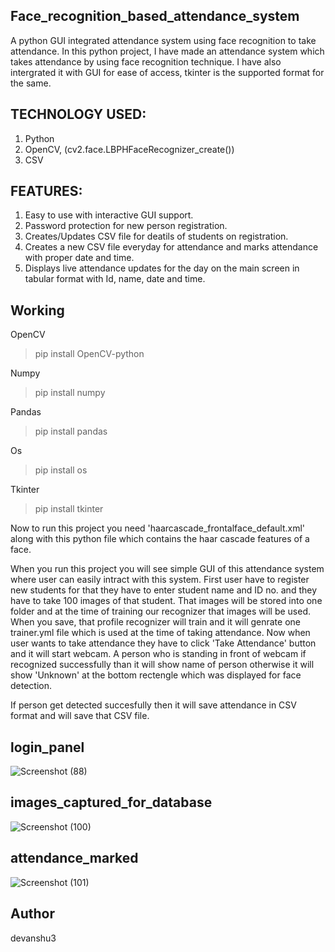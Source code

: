 ## Face_recognition_based_attendance_system

  A python GUI integrated attendance system using face recognition to take attendance.
  In this python project, I have made an attendance system which takes attendance by using face recognition technique. I have also intergrated it with GUI for ease of access, tkinter is the supported format for the same.

## TECHNOLOGY USED:
  1) Python
  2) OpenCV, (cv2.face.LBPHFaceRecognizer_create())
  3) CSV

## FEATURES:
  1) Easy to use with interactive GUI support.
  2) Password protection for new person registration.
  3) Creates/Updates CSV file for deatils of students on registration.
  4) Creates a new CSV file everyday for attendance and marks attendance with proper date and time.
  5) Displays live attendance updates for the day on the main screen in tabular format with Id, name, date and time.

## Working 

  OpenCV
  >pip install OpenCV-python
  
  Numpy
  >pip install numpy
  
  Pandas
  >pip install pandas
  
  Os 
  >pip install os
  
  Tkinter 
  >pip install tkinter

Now to run this project you need 'haarcascade_frontalface_default.xml' along with this python file which contains the haar cascade features of a face.


When you run this project you will see simple GUI of this attendance system where user can easily intract with this system.
First user have to register new students for that they have to enter student name and ID no. and they have to take 100 images of that student. That images will be stored into one  folder and at the time of training our recognizer that images will be used. When you save, that profile recognizer will train and it will genrate one trainer.yml file which is used at the time of taking attendance. Now when user wants to take attendance they have to click 'Take Attendance' button and it will start webcam. A person who is standing in front of webcam if recognized successfully than it will show name of person otherwise it will show 'Unknown' at the bottom rectengle which was displayed for face detection.

If person get detected succesfully then it will save attendance in CSV format and will save that CSV file.  


## login_panel
![Screenshot (88)](https://user-images.githubusercontent.com/91407206/216689490-d0541aaa-10c5-4526-8bcb-d41c16b7bd81.png)


## images_captured_for_database
![Screenshot (100)](https://user-images.githubusercontent.com/91407206/216690729-aebed477-c9c5-40e1-931b-0bed4e996a86.png)


## attendance_marked
![Screenshot (101)](https://user-images.githubusercontent.com/91407206/216690751-ab661b7d-4012-4a72-a233-8b809fa90ceb.png)


## Author
devanshu3
